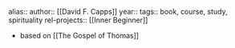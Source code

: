 alias::
author:: [[David F. Capps]]
year::
tags:: book, course, study, spirituality
rel-projects:: [[Inner Beginner]]


- based on [[The Gospel of Thomas]]
